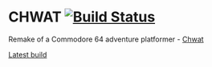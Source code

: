 # CHWAT [![Build Status](https://travis-ci.org/praghus/chwat.svg?branch=master)](https://travis-ci.org/praghus/chwat)
Remake of a Commodore 64 adventure platformer - [Chwat](http://www.mobygames.com/game/chwat) 

[Latest build](https://chwat.surge.sh/)
